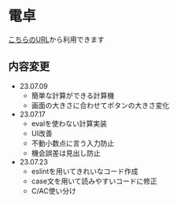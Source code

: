 # 電卓
[こちらのURL](https://yunseunghwan.github.io/AlphaPlus/calculator.html)から利用できます

## 内容変更
* 23.07.09
    * 簡単な計算ができる計算機
    * 画面の大きさに合わせてボタンの大きさ変化
* 23.07.17
    * evalを使わない計算実装
    * UI改善
    * 不動小数点に言う入力防止
    * 機会誤差は見出し防止
* 23.07.23
    * eslintを用いてきれいなコード作成
    * case文を用いて読みやすいコードに修正
    * C/AC使い分け